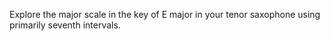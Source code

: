 Explore the major scale in the key of E major in your tenor saxophone using primarily seventh intervals.